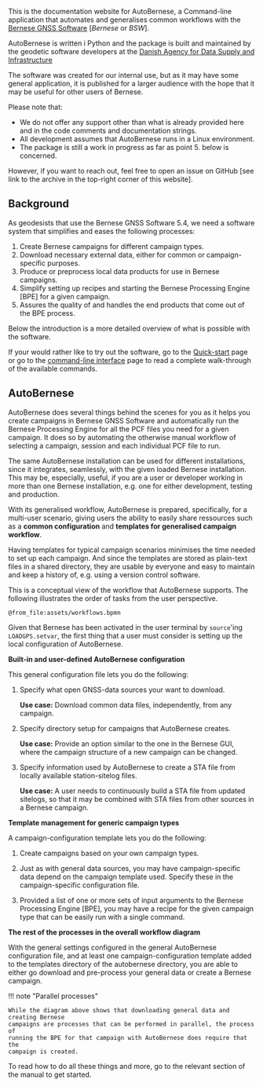 
This is the documentation website for AutoBernese, a Command-line application
that automates and generalises common workflows with the [Bernese GNSS
Software](http://www.bernese.unibe.ch/) [*Bernese* or *BSW*].

AutoBernese is written i Python and the package is built and maintained by the
geodetic software developers at the [Danish Agency for Data Supply and
Infrastructure](https://eng.sdfi.dk/)

The software was created for our internal use, but as it may have some general
application, it is published for a larger audience with the hope that it may be
useful for other users of Bernese.

Please note that:

*   We do not offer any support other than what is already provided here and in
    the code comments and documentation strings.
*   All development assumes that AutoBernese runs in a Linux environment.
*   The package is still a work in progress as far as point 5. below is concerned.

However, if you want to reach out, feel free to open an issue on GitHub [see
link to the archive in the top-right corner of this website].


## Background

As geodesists that use the Bernese GNSS Software 5.4, we need a software system
that simplifies and eases the following processes:

1.  Create Bernese campaigns for different campaign types.
2.  Download necessary external data, either for common or campaign-specific
    purposes.
3.  Produce or preprocess local data products for use in Bernese campaigns.
4.  Simplify setting up recipes and starting the Bernese Processing Engine [BPE]
    for a given campaign.
5.  Assures the quality of and handles the end products that come out of the BPE
    process.

Below the introduction is a more detailed overview of what is possible with the
software.

If your would rather like to try out the software, go to the
[Quick-start](manual/quick-start.md) page or go to the [command-line
interface](manual/command-reference.md) page to read a complete walk-through of
the available commands.


## AutoBernese

AutoBernese does several things behind the scenes for you as it helps you create
campaigns in Bernese GNSS Software and automatically run the Bernese Processing
Engine for all the PCF files you need for a given campaign. It does so by
automating the otherwise manual workflow of selecting a campaign, session and
each individual PCF file to run.

The same AutoBernese installation can be used for different installations, since
it integrates, seamlessly, with the given loaded Bernese installation. This may
be, especially, useful, if you are a user or developer working in more than one
Bernese installation, e.g. one for either development, testing and production.

With its generalised workflow, AutoBernese is prepared, specifically, for a
multi-user scenario, giving users the ability to easily share ressources such as
a **common configuration** and **templates for generalised campaign workflow**.

Having templates for typical campaign scenarios minimises the time needed to set
up each campaign. And since the templates are stored as plain-text files in a
shared directory, they are usable by everyone and easy to maintain and keep a
history of, e.g. using a version control software.

<!-- Below is a more general view of the overall workflow of AutoBernese with some
key concepts introduced. -->

This is a conceptual view of the workflow that AutoBernese supports. The
following illustrates the order of tasks from the user perspective.

```kroki-bpmn
@from_file:assets/workflows.bpmn
```

Given that Bernese has been activated in the user terminal by `source`'ing
`LOADGPS.setvar`, the first thing that a user must consider is setting up the
local configuration of AutoBernese.

**Built-in and user-defined AutoBernese configuration**

This general configuration file lets you do the following:

1.  Specify what open GNSS-data sources your want to download.

    **Use case:** Download common data files, independently, from any campaign.

2.  Specify directory setup for campaigns that AutoBernese creates.

    **Use case:** Provide an option similar to the one in the Bernese GUI, where
    the campaign structure of a new campaign can be changed.

3.  Specify information used by AutoBernese to create a STA file from locally
    available station-sitelog files.

    **Use case:** A user needs to continuously build a STA file from updated
    sitelogs, so that it may be combined with STA files from other sources in a
    Bernese campaign.



**Template management for generic campaign types**

A campaign-configuration template lets you do the following:

1.  Create campaigns based on your own campaign types.

2.  Just as with general data sources, you may have campaign-specific data
    depend on the campaign template used. Specify these in the campaign-specific
    configuration file.

3.  Provided a list of one or more sets of input arguments to the Bernese
    Processing Engine [BPE], you may have a recipe for the given campaign type that
    can be easily run with a single command.


**The rest of the processes in the overall workflow diagram**

<!-- This section will not go into much detail about the processes following the
configuration of AutoBernese. -->

With the general settings configured in the general AutoBernese configuration
file, and at least one campaign-configuration template added to the templates
directory of the autobernese directory, you are able to either go download and
pre-process your general data or create a Bernese campaign.

!!! note "Parallel processes"

    While the diagram above shows that downloading general data and creating Bernese
    campaigns are processes that can be performed in parallel, the process of
    running the BPE for that campaign with AutoBernese does require that the
    campaign is created.

To read how to do all these things and more, go to the relevant section of the
manual to get started.
